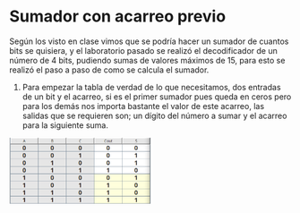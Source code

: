 # Sumador con acarreo previo

Según los visto en clase vimos que se podría hacer un sumador de cuantos bits se quisiera, y el laboratorio pasado se realizó el decodificador de un número de 4 bits, pudiendo sumas de valores máximos de 15, para esto se realizó el paso a paso de como se calcula el sumador.

1. Para empezar la tabla de verdad de lo que necesitamos, dos entradas de un bit y el acarreo, si es el primer sumador pues queda en ceros pero para los demás nos importa bastante el valor de este acarreo, las salidas que se requieren son; un dígito del número a sumar y el acarreo para la siguiente suma.
<img src="img/sum_verdad.png" height="50%" width="50%" >
